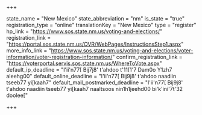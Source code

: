 +++

state_name = "New Mexico"
state_abbreviation = "nm"
is_state = "true"
registration_type = "online"
translationKey = "New Mexico"
type = "register"
hp_link = "https://www.sos.state.nm.us/voting-and-elections/"
registration_link = "https://portal.sos.state.nm.us/OVR/WebPages/InstructionsStep1.aspx"
more_info_link = "https://www.sos.state.nm.us/voting-and-elections/voter-information/voter-registration-information/"
confirm_registration_link = "https://voterportal.servis.sos.state.nm.us/WhereToVote.aspx"
default_ip_deadline = "I'ii'n77[ Bij7j8' t'ahdoo t'11[1'7 Dam0o Y1zh7 aleehg00"
default_online_deadline = "I'ii'n77[ Bij9j8' t'ahdoo naadiin tseeb77 yi[kaah7"
default_mail_postmarked_deadline = "I'ii'n77[ Bij9j8' t'ahdoo naadiin tseeb77 yi[kaah7 naaltsoos nin1h1jeehd00 bi'k'ini'7t'32 doolee["

+++
